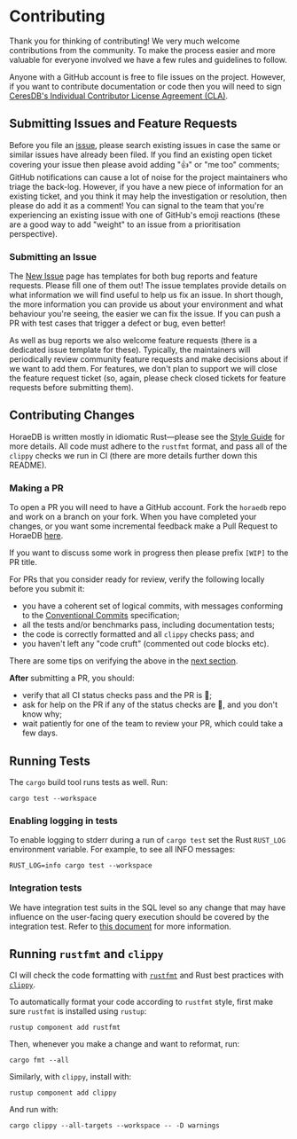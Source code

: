 # Contributing

Thank you for thinking of contributing! We very much welcome contributions from the community.
To make the process easier and more valuable for everyone involved we have a few rules and guidelines to follow.

Anyone with a GitHub account is free to file issues on the project.
However, if you want to contribute documentation or code then you will need to sign [CeresDB's Individual Contributor License Agreement (CLA)](https://cla-assistant.io/CeresDB/ceresdb).

## Submitting Issues and Feature Requests

Before you file an [issue](https://github.com/CeresDB/horaedb/issues/new), please search existing issues in case the same or similar issues have already been filed.
If you find an existing open ticket covering your issue then please avoid adding "👍" or "me too" comments; GitHub notifications can cause a lot of noise for the project maintainers who triage the back-log.
However, if you have a new piece of information for an existing ticket, and you think it may help the investigation or resolution, then please do add it as a comment!
You can signal to the team that you're experiencing an existing issue with one of GitHub's emoji reactions (these are a good way to add "weight" to an issue from a prioritisation perspective).

### Submitting an Issue

The [New Issue](https://github.com/CeresDB/horaedb/issues/new) page has templates for both bug reports and feature requests.
Please fill one of them out!
The issue templates provide details on what information we will find useful to help us fix an issue.
In short though, the more information you can provide us about your environment and what behaviour you're seeing, the easier we can fix the issue.
If you can push a PR with test cases that trigger a defect or bug, even better!

As well as bug reports we also welcome feature requests (there is a dedicated issue template for these).
Typically, the maintainers will periodically review community feature requests and make decisions about if we want to add them.
For features, we don't plan to support we will close the feature request ticket (so, again, please check closed tickets for feature requests before submitting them).

## Contributing Changes

HoraeDB is written mostly in idiomatic Rust—please see the [Style Guide](https://ceresdb.github.io/docs/dev/style_guide.html) for more details.
All code must adhere to the `rustfmt` format, and pass all of the `clippy` checks we run in CI (there are more details further down this README).

### Making a PR

To open a PR you will need to have a GitHub account.
Fork the `horaedb` repo and work on a branch on your fork.
When you have completed your changes, or you want some incremental feedback make a Pull Request to HoraeDB [here](https://github.com/CeresDB/horaedb/compare).

If you want to discuss some work in progress then please prefix `[WIP]` to the
PR title.

For PRs that you consider ready for review, verify the following locally before you submit it:

* you have a coherent set of logical commits, with messages conforming to the [Conventional Commits](https://ceresdb.github.io/docs/dev/conventional_commit.html) specification;
* all the tests and/or benchmarks pass, including documentation tests;
* the code is correctly formatted and all `clippy` checks pass; and
* you haven't left any "code cruft" (commented out code blocks etc).

There are some tips on verifying the above in the [next section](#running-tests).

**After** submitting a PR, you should:

* verify that all CI status checks pass and the PR is 💚;
* ask for help on the PR if any of the status checks are 🔴, and you don't know why;
* wait patiently for one of the team to review your PR, which could take a few days.

## Running Tests

The `cargo` build tool runs tests as well. Run:

```shell
cargo test --workspace
```

### Enabling logging in tests

To enable logging to stderr during a run of `cargo test` set the Rust
`RUST_LOG` environment variable. For example, to see all INFO messages:

```shell
RUST_LOG=info cargo test --workspace
```

### Integration tests

We have integration test suits in the SQL level so any change that may have influence on the user-facing query execution should be covered by the integration test. Refer to [this document](./integration_tests/README.md) for more information.

## Running `rustfmt` and `clippy`

CI will check the code formatting with [`rustfmt`](https://github.com/rust-lang/rustfmt) and Rust best practices with [`clippy`](https://github.com/rust-lang/rust-clippy).

To automatically format your code according to `rustfmt` style, first make sure `rustfmt` is installed using `rustup`:

```shell
rustup component add rustfmt
```

Then, whenever you make a change and want to reformat, run:

```shell
cargo fmt --all
```

Similarly, with `clippy`, install with:

```shell
rustup component add clippy
```

And run with:

```shell
cargo clippy --all-targets --workspace -- -D warnings
```
